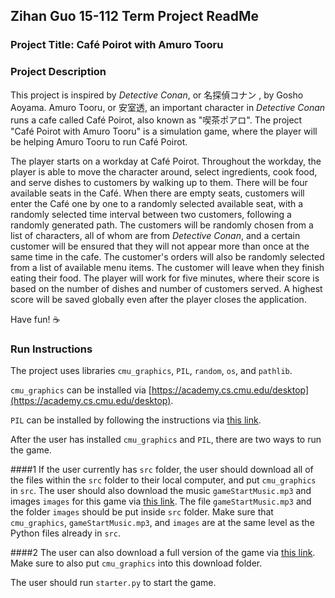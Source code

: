 ## Zihan Guo 15-112 Term Project ReadMe

### Project Title: Café Poirot with Amuro Tooru
### Project Description
This project is inspired by *Detective Conan*, or 名探偵コナン , by Gosho Aoyama. Amuro Tooru, or 安室透, an important character in *Detective Conan* runs a cafe called Café Poirot, also known as "喫茶ポアロ". The project "Café Poirot with Amuro Tooru" is a simulation game, where the player will be helping Amuro Tooru to run Café Poirot. 

The player starts on a workday at Café Poirot. Throughout the workday, the player is able to move the character around, select ingredients, cook food, and serve dishes to customers by walking up to them. There will be four available seats in the Café. When there are empty seats, customers will enter the Café one by one to a randomly selected available seat, with a randomly selected time interval between two customers, following a randomly generated path. The customers will be randomly chosen from a list of characters, all of whom are from *Detective Conan*, and a certain customer will be ensured that they will not appear more than once at the same time in the cafe. The customer's orders will also be randomly selected from a list of available menu items. The customer will leave when they finish eating their food. The player will work for five minutes, where their score is based on the number of dishes and number of customers served. A highest score will be saved globally even after the player closes the application.

Have fun! ☕️

### Run Instructions

The project uses libraries `cmu_graphics`, `PIL`, `random`, `os`, and `pathlib`.

`cmu_graphics` can be installed via [https://academy.cs.cmu.edu/desktop](https://academy.cs.cmu.edu/desktop). 

`PIL` can be installed by following the instructions via [this link](https://pillow.readthedocs.io/en/stable/installation/basic-installation.html).


After the user has installed `cmu_graphics` and `PIL`, there are two ways to run the game.

####1
If the user currently has `src` folder, the user should download all of the files within the `src` folder to their local computer, and put `cmu_graphics` in `src`. The user should also download the music `gameStartMusic.mp3` and images `images` for this game via [this link](https://drive.google.com/drive/folders/1_v2HFEAg1NP9kINZ4GI792DNocJ6vqFE?usp=sharing). The file `gameStartMusic.mp3` and the folder `images` should be put inside `src` folder. Make sure that `cmu_graphics`, `gameStartMusic.mp3`, and `images` are at the same level as the Python files already in `src`.

####2
The user can also download a full version of the game via [this link](https://drive.google.com/drive/folders/1_v2HFEAg1NP9kINZ4GI792DNocJ6vqFE?usp=sharing). Make sure to also put `cmu_graphics` into this download folder.


The user should run `starter.py` to start the game.